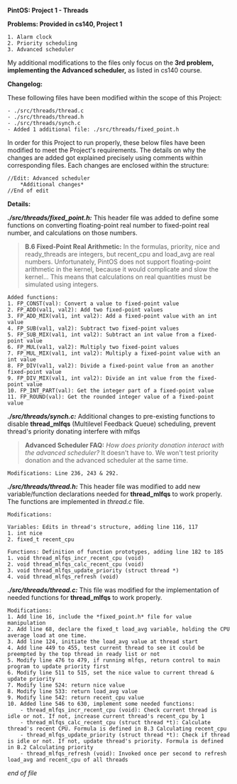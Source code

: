 **PintOS: Project 1 - Threads**

**Problems: Provided in cs140, Project 1**

	1. Alarm clock
	2. Priority scheduling
	3. Advanced scheduler
My additional modifications to the files only focus on the **3rd problem, implementing the Advanced scheduler,** as listed in cs140 course.

**Changelog:**

These following files have been modified within the scope of this Project:

	- ./src/threads/thread.c
	- ./src/threads/thread.h
	- ./src/threads/synch.c
	- Added 1 additional file: ./src/threads/fixed_point.h

In order for this Project to run properly, these below files have been modified to meet the Project's requirements.
The details on why the changes are added got explained precisely using comments within corresponding files.
Each changes are enclosed within the structure:

	//Edit: Advanced scheduler
		*Additional changes*
	//End of edit

**Details:**

**_./src/threads/fixed_point.h:_**
This header file was added to define some functions on converting floating-point real number to fixed-point real number, and calculations on those numbers.

>**B.6 Fixed-Point Real Arithmetic:** In the formulas, priority, nice and ready_threads are integers, but recent_cpu and load_avg are real numbers. Unfortunately, PintOS does not support floating-point arithmetic in the kernel, because it would complicate and slow the kernel... This means that calculations on real quantities must be simulated using integers.

	Added functions:
	1. FP_CONST(val): Convert a value to fixed-point value
	2. FP_ADD(val1, val2): Add two fixed-point values
	3. FP_ADD_MIX(val1, int val2): Add a fixed-point value with an int value
	4. FP_SUB(val1, val2): Subtract two fixed-point values
	5. FP_SUB_MIX(val1, int val2): Subtract an int value from a fixed-point value
	6. FP_MUL(val1, val2): Multiply two fixed-point values
	7. FP_MUL_MIX(val1, int val2): Multiply a fixed-point value with an int value
	8. FP_DIV(val1, val2): Divide a fixed-point value from an another fixed-point value
	9. FP_DIV_MIX(val1, int val2): Divide an int value from the fixed-point value
	10. FP_INT_PART(val): Get the integer part of a fixed-point value
	11. FP_ROUND(val): Get the rounded integer value of a fixed-point value

**_./src/threads/synch.c:_**
Additional changes to pre-existing functions to disable **thread_mlfqs** (Multilevel Feedback Queue) scheduling, prevent thread's priority donating interfere with mlfqs
>**Advanced Scheduler FAQ:** _How does priority donation interact with the advanced scheduler?_ It doesn't have to. We won't test priority donation and the advanced scheduler at the same time.

	Modifications: Line 236, 243 & 292. 

**_./src/threads/thread.h:_**
This header file was modified to add new variable/function declarations needed for **thread_mlfqs** to work properly. The functions are implemented in *thread.c* file.

	Modifications:

	Variables: Edits in thread's structure, adding line 116, 117
	1. int nice
	2. fixed_t recent_cpu

	Functions: Definition of function prototypes, adding line 182 to 185
	1. void thread_mlfqs_incr_recent_cpu (void)
	2. void thread_mlfqs_calc_recent_cpu (void)
	3. void thread_mlfqs_update_priority (struct thread *)
	4. void thread_mlfqs_refresh (void)

**_./src/threads/thread.c:_**
This file was modified for the implementation of needed functions for **thread_mlfqs** to work properly.

	Modifications:
	1. Add line 16, include the *fixed_point.h* file for value manipulation
	2. Add line 68, declare the fixed_t load_avg variable, holding the CPU average load at one time.
	3. Add line 124, initiate the load_avg value at thread start
	4. Add line 449 to 455, test current thread to see it could be preempted by the top thread in ready list or not
	5. Modify line 476 to 479, if running mlfqs, return control to main program to update priority first
	6. Modify line 511 to 515, set the nice value to current thread & update priority
	7. Modify line 524: return nice value
	8. Modify line 533: return load_avg value
	9. Modify line 542: return recent_cpu value
	10. Added line 546 to 630, implement some needed functions:
		- thread_mlfqs_incr_recent_cpu (void): Check current thread is idle or not. If not, increase current thread's recent_cpu by 1
		- thread_mlfqs_calc_recent_cpu (struct thread *t): Calculate thread's recent CPU. Formula is defined in B.3 Calculating recent_cpu
		- thread_mlfqs_update_priority (struct thread *t): Check if thread is idle or not. If not, update thread's priority. Formula is defined in B.2 Calculating priority
		- thread_mlfqs_refresh (void): Invoked once per second to refresh load_avg and recent_cpu of all threads
	
*end of file*
